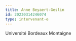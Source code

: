 ```yaml
---
title: Anne Beyaert-Geslin
id: 20230314246074
type: intervenant-e
---
```


Université Bordeaux Montaigne